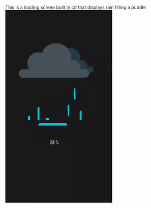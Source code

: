 This is a loading screen built in c# that displays rain filling a puddle
![alt text](ezgif.com-video-to-gif.gif)

